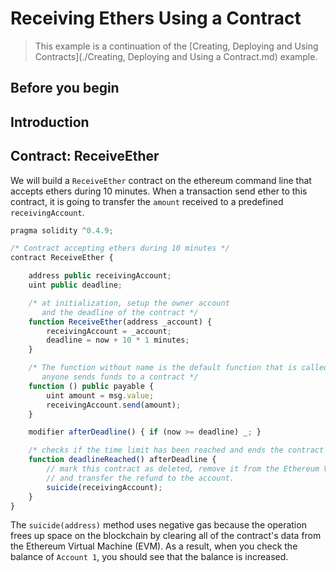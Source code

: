 # Receiving Ethers Using a Contract

> This example is a continuation of the [Creating, Deploying and Using Contracts](./Creating, Deploying and Using a Contract.md) example.

## Before you begin

## Introduction

## Contract: ReceiveEther

We will build a `ReceiveEther` contract on the ethereum command line that accepts ethers during 10 minutes. When a transaction send ether to this contract, it is going to transfer the `amount` received to a predefined `receivingAccount`.

``` js
pragma solidity ^0.4.9;

/* Contract accepting ethers during 10 minutes */
contract ReceiveEther {

    address public receivingAccount;
    uint public deadline;

    /* at initialization, setup the owner account 
       and the deadline of the contract */
    function ReceiveEther(address _account) {
        receivingAccount = _account;
        deadline = now + 10 * 1 minutes;
    }   

    /* The function without name is the default function that is called whenever 
       anyone sends funds to a contract */
    function () public payable {
        uint amount = msg.value;
        receivingAccount.send(amount);
    }

    modifier afterDeadline() { if (now >= deadline) _; }

    /* checks if the time limit has been reached and ends the contract */
    function deadlineReached() afterDeadline {
        // mark this contract as deleted, remove it from the Ethereum Virtual Machine (EVM)'s state
        // and transfer the refund to the account.
        suicide(receivingAccount);
    }
}
```

The `suicide(address)` method uses negative gas because the operation frees up space on the blockchain by clearing all of the contract's data from the Ethereum Virtual Machine (EVM). As a result, when you check the balance of `Account 1`, you should see that the balance is increased.
